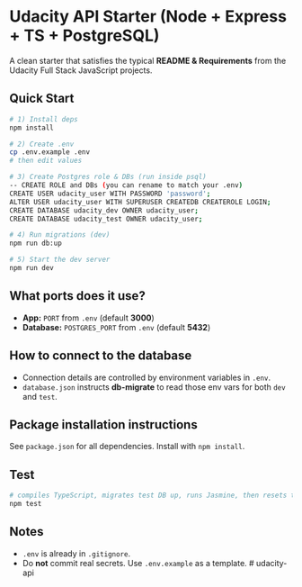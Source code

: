# Udacity API Starter (Node + Express + TS + PostgreSQL)

A clean starter that satisfies the typical **README & Requirements** from the Udacity Full Stack JavaScript projects.

## Quick Start

```bash
# 1) Install deps
npm install

# 2) Create .env
cp .env.example .env
# then edit values

# 3) Create Postgres role & DBs (run inside psql)
-- CREATE ROLE and DBs (you can rename to match your .env)
CREATE USER udacity_user WITH PASSWORD 'password';
ALTER USER udacity_user WITH SUPERUSER CREATEDB CREATEROLE LOGIN;
CREATE DATABASE udacity_dev OWNER udacity_user;
CREATE DATABASE udacity_test OWNER udacity_user;

# 4) Run migrations (dev)
npm run db:up

# 5) Start the dev server
npm run dev
```

## What ports does it use?
- **App:** `PORT` from `.env` (default **3000**)
- **Database:** `POSTGRES_PORT` from `.env` (default **5432**)

## How to connect to the database
- Connection details are controlled by environment variables in `.env`.
- `database.json` instructs **db-migrate** to read those env vars for both `dev` and `test`.

## Package installation instructions
See `package.json` for all dependencies. Install with `npm install`.

## Test
```bash
# compiles TypeScript, migrates test DB up, runs Jasmine, then resets test DB
npm test
```

## Notes
- `.env` is already in `.gitignore`.
- Do **not** commit real secrets. Use `.env.example` as a template.
#   u d a c i t y - a p i  
 